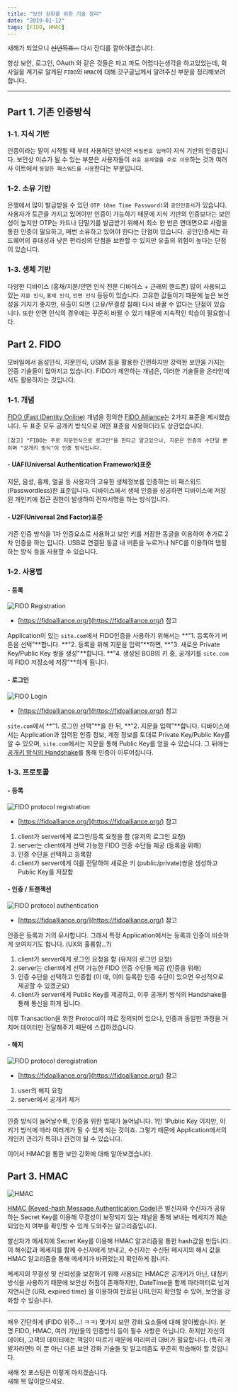 ```yaml
---
title: "보안 강화를 위한 기술 정리"
date: "2019-01-12"
tags: [FIDO, HMAC]
---
```


새해가 되었으니 ~~신년목표...~~ 다시 잔디를 깔아야겠습니다.

항상 보안, 로그인, OAuth 와 같은 것들은 파고 파도 어렵다는생각을 하고있었는데,
회사일을 계기로 알게된 `FIDO`와 `HMAC`에 대해 갓구글님께서 알려주신 부분을 정리해보려 합니다.

---

## Part 1. 기존 인증방식

### 1-1. 지식 기반

인증이라는 말이 시작될 때 부터 사용하던 방식인 `비밀번호 입력`이 지식 기반의 인증입니다.
보안상 이슈가 될 수 있는 부분은 사용자들이 `쉬운 문자열을 주로 이용`하는 것과 여러 사
이트에서 `동일한 패스워드를 사용`한다는 부분입니다.

### 1-2. 소유 기반

은행에서 많이 발급받을 수 있던 `OTP (One Time Password)`와 `공인인증서`가 있습니다.
사용자가 토큰을 가지고 있어야만 인증이 가능하기 때문에 지식 기반의 인증보다는 보안성이 높지만
OTP는 카드나 단말기를 발급받기 위해서 최소 한 번은 면대면으로 사람을 통한 인증이 필요하고,
매번 소유하고 있어야 한다는 단점이 있습니다. 공인인증서는 하드웨어의 휴대성과 낮은 편리성의 단점을
보완할 수 있지만 유출의 위험이 높다는 단점이 있습니다.

### 1-3. 생체 기반

다양한 디바이스 (홍채/지문/안면 인식 전문 디바이스 + 근래의 핸드폰) 많이 사용되고 있는
`지문 인식`, `홍채 인식`, `안면 인식` 등등이 있습니다.
고유한 값들이기 때문에 높은 보안성을 가지기 좋지만, 유출이 되면 (고유/무결성 침해)
다시 바꿀 수 없다는 단점이 있습니다. 또한 안면 인식의 경우에는 꾸준히
바뀔 수 있기 때문에 지속적인 학습이 필요합니다.

## Part 2. FIDO

모바일에서 음성인식, 지문인식, USIM 등을 활용한 간편하지만 강력한 보안을 가지는 인증 기술들이 많아지고 있습니다.
FIDO가 제안하는 개념은, 이러한 기술들을 온라인에서도 활용하자는 것입니다.

### 1-1. 개념

[FIDO (Fast IDentity Online)](https://ko.wikipedia.org/wiki/FIDO) 개념을 정의한 [FIDO Alliance](https://ko.wikipedia.org/wiki/FIDO_%EC%96%BC%EB%9D%BC%EC%9D%B4%EC%96%B8%EC%8A%A4)는
2가지 표준을 제시했습니다. 두 표준 모두 공개키 방식으로 어떤 표준을 사용하더라도 상관없습니다.

`[참고] "FIDO는 주로 지문인식으로 로그인"을 한다고 알고있으나, 지문은 인증의 수단일 뿐이며 "공개키 방식"이 인증 방식입니다.`

#### - UAF(Universal Authentication Framework)표준

지문, 음성, 홍체, 얼굴 등 사용자의 고유한 생체정보를 인증하는 비 패스워드(Passwordless)한 표준입니다.
디바이스에서 생체 인증을 성공하면 디바이스에 저장된 개인키에 접근 권한이 발생하여 전자서명을 하는 방식입니다.

#### - U2F(Universal 2nd Factor)표준

기존 인증 방식을 1차 인증요소로 사용하고 보안 키를 저장한 동글을 이용하여 추가로 2차 인증을 하는 입니다.
USB로 연결된 동글 내 버튼을 누르거나 NFC를 이용하여 탭핑하는 방식 등을 사용할 수 있습니다.

### 1-2. 사용법

#### - 등록

![FIDO Registration](./fido_registration.png)

- [https://fidoalliance.org/](https://fidoalliance.org/) 참고

Application이 있는 `site.com`에서 FIDO인증을 사용하기 위해서는 **"1. 등록하기 버튼을 선택"**합니다.
**"2. 등록을 위해 지문을 입력"**하면, **"3. 새로운 Private Key/Public Key 쌍을 생성"**합니다.
**"4. 생성된 BOB의 키 중, 공개키를 `site.com`의 FIDO 저장소에 저장"**하게 됩니다.

#### - 로그인

![FIDO Login](./fido_login.png)

- [https://fidoalliance.org/](https://fidoalliance.org/) 참고

`site.com`에서 **"1. 로그인 선택"**을 한 뒤, **"2. 지문을 입력"**합니다. 디바이스에서는 Application과 입력된 인증 정보, 계정 정보를 토대로
Private Key/Public Key를 알 수 있으며, `site.com`에서는 지문을 통해 Public Key를 얻을 수 있습니다.
그 뒤에는 [공개키 방식의 Handshake](https://brunch.co.kr/@artiveloper/24)를 통해 인증이 이루어집니다.

### 1-3. 프로토콜

#### - 등록

![FIDO protocol registration](./fido_protocol_registration.png)

- [https://fidoalliance.org/](https://fidoalliance.org/) 참고

1. client가 server에게 로그인/등록 요청을 함 (유저의 로그인 요청)
2. server는 client에게 선택 가능한 FIDO 인증 수단들 제공 (등록을 위해)
3. 인증 수단을 선택하고 등록함
4. client가 server에게 이를 전달하여 새로운 키 (public/private)쌍을 생성하고 Public Key를 저장함

#### - 인증 / 트랜젝션

![FIDO protocol authentication](./fido_protocol_authentication.png)

- [https://fidoalliance.org/](https://fidoalliance.org/) 참고

인증은 등록과 거의 유사합니다. 그래서 특정 Application에서는 등록과 인증이 비슷하게 보여지기도 합니다. (UX의 훌륭함...?)

1. client가 server에게 로그인 요청을 함 (유저의 로그인 요청)
2. server는 client에게 선택 가능한 FIDO 인증 수단들 제공 (인증을 위해)
3. 인증 수단을 선택하고 인증함 (이 때, 이미 등록한 인증 수단이 있으면 우선적으로 제공할 수 있겠군요)
4. client가 server에게 Public Key를 제공하고, 이후 공개키 방식의 Handshake를 통해 통신을 하게 됩니다.

이후 Transaction을 위한 Protocol이 따로 정의되어 있으나, 인증과 동일한 과정을 거치며 데이터만 전달해주기 때문에 스킵하겠습니다.

#### - 해지

![FIDO protocol deregistration](./fido_protocol_deregistration.png)

- [https://fidoalliance.org/](https://fidoalliance.org/) 참고

1. user의 해지 요청
2. server에서 공개키 제거

---

인증 방식이 늘어날수록, 인증을 위한 업체가 늘어납니다. 1인 1Public Key 이지만, 이 키가 방식에 따라 여러개가 될 수 있게 되는 것이죠.
그렇기 때문에 Application에서의 개인키 관리가 특히나 관건이 될 수 있습니다.

이어서 HMAC을 통한 보안 강화에 대해 알아보겠습니다.

## Part 3. HMAC

![HMAC](./hmac.jpg)

[HMAC (Keyed-hash Message Authentication Code)](https://en.wikipedia.org/wiki/HMAC)은
발신자와 수신자가 공유하는 Secret Key를 이용해 무결성이 보장되지 않는 채널을 통해 보내는 메세지가 훼손되었는지 여부를 확인할 수 있게 도와주는 알고리즘입니다.

발신자가 메세지에 Secret Key를 이용해 HMAC 알고리즘을 통한 hash값을 만듭니다. 이 해쉬값과 메세지를 함께 수신자에게 보내고,
수신자는 수신된 메시지의 해시 값을 HMAC 알고리즘을 통해 메세지가 바뀌었는지 확인하게 됩니다.

메세지의 무결성 및 신뢰성을 보장하기 위해 사용되는 HMAC은 공개키가 아닌, 대칭키 방식을 사용하기 때문에 보안상 허점이 존재하지만,
DateTime을 함께 파라미터로 넘겨 지연시간 (URL expired time) 을 이용하여 만료된 URL인지 확인할 수 있어, 보안을 강화할 수 있습니다.

---

매우 간단하게 (FIDO 위주...! ㅋㅋ) 몇가지 보안 강화 요소들에 대해 알아봤습니다.
분명 FIDO, HMAC, 여러 기반들의 인증방식 등이 필수 사항은 아닙니다. 하지만 자신의 데이터, 고객의 데이터에는 책임이 따르기 때문에
미리미리 대비가 필요합니다. (특히 개발자라면!) 이 뿐 아닌 다른 보안 강화 기술들 및 알고리즘도 꾸준히 학습해야 할 것입니다.

새해 첫 포스팅은 이렇게 마치겠습니다.  
새해 복 많이받으세요.
